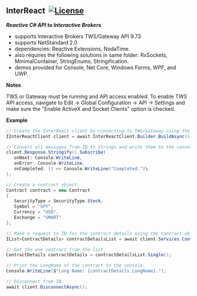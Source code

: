 ## InterReact&nbsp;&nbsp;[![License](https://img.shields.io/badge/license-Apache%202.0-7755BB.svg)](https://opensource.org/licenses/Apache-2.0)

***Reactive C# API to Interactive Brokers***
- supports Interactive Brokers TWS/Gateway API 9.73
- supports NetStandard 2.0
- dependencies: Reactive Extensions, NodaTime.
- also requires the following solutions in same folder:  RxSockets, MinimalContainer, StringEnums, Stringification.
- demos provided for Console, Net Core, Windows Forms, WPF, and UWP.

**Notes**

TWS or Gateway must be running and API access enabled. To enable TWS API access, navigate to Edit -> Global Configuration -> API -> Settings and make sure the "Enable ActiveX and Socket Clients" option is checked.

**Example**

```csharp
// Create the InterReact client by connecting to TWS/Gateway using the default port and a random clientId.
IInterReactClient client = await InterReactClient.Builder.BuildAsync();

// Convert all messages from IB to strings and write them to the console.
client.Response.Stringify().Subscribe(
   onNext: Console.WriteLine, 
   onError: Console.WriteLine, 
   onCompleted: () => Console.WriteLine("Completed.")\
);

// Create a contract object.
Contract contract = new Contract
{
   SecurityType = SecurityType.Stock,
   Symbol = "SPY",
   Currency = "USD",
   Exchange = "SMART"
};

// Make a request to IB for the contract details using the contract object.
IList<ContractDetails> contractDetailsList = await client.Services.ContractDetailsObservable(contract);

// Get the one contract from the list.
ContractDetails contractDetails = contractDetailsList.Single();

// Print the LongName of the contract to the console.
Console.WriteLine($"Long Name: {contractDetails.LongName}.");

// Disconnect from IB.
await client.DisconnectAsync();
```
